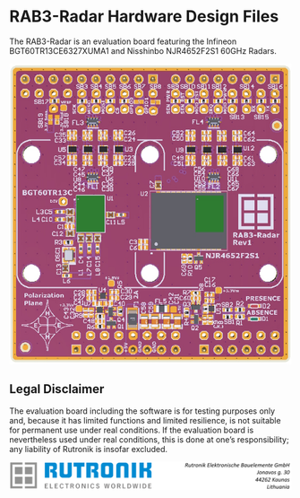 # RAB3-Radar Hardware Design Files

The RAB3-Radar is an evaluation board featuring the Infineon BGT60TR13CE6327XUMA1 and Nisshinbo NJR4652F2S1 60GHz Radars. 

<img src="images/rab3-radar.jpg" style="zoom:80%;" />

## Legal Disclaimer

The evaluation board including the software is for testing purposes only and, because it has limited functions and limited resilience, is not suitable for permanent use under real conditions. If the evaluation board is nevertheless used under real conditions, this is done at one’s responsibility; any liability of Rutronik is insofar excluded. 

<img src="images/rutronik_origin_kaunas.png" style="zoom:50%;" />



